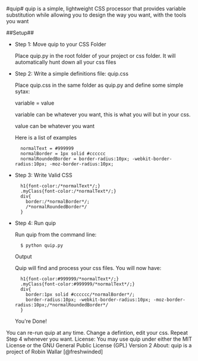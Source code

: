 #quip#
quip is a simple, lightweight CSS processor that provides variable substitution while allowing you to design the way you want, with the tools you want

##Setup##
* Step 1: Move quip to your CSS Folder
	
	Place quip.py in the root folder of your project or css folder. It will automatically hunt down all your css files
* Step 2: Write a simple definitions file: quip.css
	
	Place quip.css in the same folder as quip.py and define some simple sytax:

	variable = value
	
	variable can be whatever you want, this is what you will but in your css.
	
	value can be whatever you want
	
	Here is a list of examples

		normalText = #999999
		normalBorder = 1px solid #cccccc
		normalRoundedBorder = border-radius:10px; -webkit-border-radius:10px; -moz-border-radius:10px; 

* Step 3: 
	Write Valid CSS 	

		h1{font-color:/*normalText*/;}		 		
		.myClass{font-color:/*normalText*/;}		 			
		div{			
		  border:/*normalBorder*/;		
		  /*normalRoundedBorder*/
		}

 			
* Step 4: Run quip

	Run quip from the command line:
	 			
		$ python quip.py
	 			
	Output

	Quip will find and process your css files. You will now have:
	 			
		h1{font-color:#999999/*normalText*/;}
		.myClass{font-color:#999999/*normalText*/;}
		div{
		  border:1px solid #cccccc/*normalBorder*/;
		  border-radius:10px; -webkit-border-radius:10px; -moz-border-radius:10px;/*normalRoundedBorder*/
		}

	You're Done!

 			

You can re-run quip at any time. Change a defintion, edit your css. Repeat Step 4 whenever you want.
License:
You may use quip under either the MIT License or the GNU General Public License (GPL) Version 2
About:
quip is a project of Robin Wallar [@freshwinded]